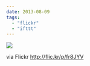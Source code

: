 ```yaml
---
date: 2013-08-09
tags: 
  - "flickr"
  - "ifttt"
---
```


![](http://farm3.staticflickr.com/2867/9473417525_c76bb684ae_b.jpg)  

  
  
via Flickr http://flic.kr/p/fr8JYV
